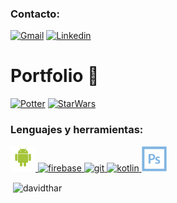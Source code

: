 

<h3>Contacto:</h3>

[![Gmail](https://img.shields.io/badge/-Gmail-c14438?style=flat&logo=Gmail&logoColor=white)](mailto:daavidmontes@gmail.com)
[![Linkedin](https://img.shields.io/badge/-LinkedIn-blue?style=flat&logo=Linkedin&logoColor=white)](https://www.linkedin.com/in/david-montes-vicente/)

<h1 align="left">Portfolio 📱</h1>

[![Potter](https://raw.githubusercontent.com/davidthar/davidthar/main/portfolio_potter_small.png)](https://github.com/davidthar/QuizApp)
[![StarWars](https://raw.githubusercontent.com/davidthar/davidthar/main/portfolio_starwars_small.png)](https://github.com/davidthar/StarWarsMemory)


<h3 align="left">Lenguajes y herramientas:</h3>
<p align="left"> <a href="https://developer.android.com" target="_blank" rel="noreferrer"> <img src="https://raw.githubusercontent.com/devicons/devicon/master/icons/android/android-original-wordmark.svg" alt="android" width="40" height="40"/> </a> <a href="https://firebase.google.com/" target="_blank" rel="noreferrer"> <img src="https://www.vectorlogo.zone/logos/firebase/firebase-icon.svg" alt="firebase" width="40" height="40"/> </a> <a href="https://git-scm.com/" target="_blank" rel="noreferrer"> <img src="https://www.vectorlogo.zone/logos/git-scm/git-scm-icon.svg" alt="git" width="40" height="40"/> </a> <a href="https://kotlinlang.org" target="_blank" rel="noreferrer"> <img src="https://www.vectorlogo.zone/logos/kotlinlang/kotlinlang-icon.svg" alt="kotlin" width="40" height="40"/> </a> <a href="https://www.photoshop.com/en" target="_blank" rel="noreferrer"> <img src="https://raw.githubusercontent.com/devicons/devicon/master/icons/photoshop/photoshop-line.svg" alt="photoshop" width="40" height="40"/> </a> </p>

<p>&nbsp;<img align="center" src="https://github-readme-stats.vercel.app/api?username=davidthar&show_icons=true&locale=en" alt="davidthar" /></p>
